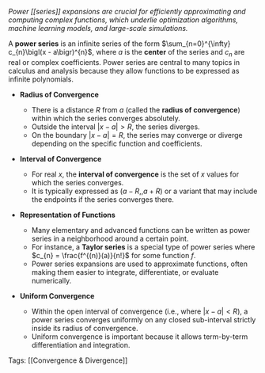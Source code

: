 *Power [[series]] expansions are crucial for efficiently approximating and computing complex functions, which underlie optimization algorithms, machine learning models, and large-scale simulations.*

A **power series** is an infinite series of the form  $\sum_{n=0}^{\infty} c_{n}\bigl(x - a\bigr)^{n}$,  where $a$ is the **center** of the series and $c_{n}$ are real or complex coefficients. Power series are central to many topics in calculus and analysis because they allow functions to be expressed as infinite polynomials.

- **Radius of Convergence**
    - There is a distance $R$ from $a$ (called the **radius of convergence**) within which the series converges absolutely.
    - Outside the interval $|x - a| > R$, the series diverges.
    - On the boundary $|x - a| = R$, the series may converge or diverge depending on the specific function and coefficients.

- **Interval of Convergence**
    - For real $x$, the **interval of convergence** is the set of $x$ values for which the series converges.
    - It is typically expressed as $\bigl(a - R,, a + R\bigr)$ or a variant that may include the endpoints if the series converges there.

- **Representation of Functions**
    - Many elementary and advanced functions can be written as power series in a neighborhood around a certain point.
    - For instance, a **Taylor series** is a special type of power series where $c_{n} = \frac{f^{(n)}(a)}{n!}$ for some function $f$.
    - Power series expansions are used to approximate functions, often making them easier to integrate, differentiate, or evaluate numerically.

- **Uniform Convergence**
    - Within the open interval of convergence (i.e., where $|x - a| < R$), a power series converges uniformly on any closed sub-interval strictly inside its radius of convergence.
    - Uniform convergence is important because it allows term-by-term differentiation and integration.

Tags:
[[Convergence & Divergence]]